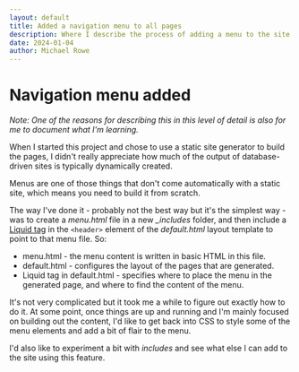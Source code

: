```yaml
---
layout: default
title: Added a navigation menu to all pages
description: Where I describe the process of adding a menu to the site.
date: 2024-01-04
author: Michael Rowe
---
```

# Navigation menu added

*Note: One of the reasons for describing this in this level of detail is also for me to document what I'm learning.*

When I started this project and chose to use a static site generator to build the pages, I didn't really appreciate how much of the output of database-driven sites is typically dynamically created.

Menus are one of those things that don't come automatically with a static site, which means you need to build it from scratch.

The way I've done it - probably not the best way but it's the simplest way - was to create a *menu.html* file in a new *_includes* folder, and then include a [Liquid tag](https://shopify.github.io/liquid/basics/introduction/) in the `<header>` element of the *default.html* layout template to point to that menu file. So:

- menu.html - the menu content is written in basic HTML in this file.
- default.html - configures the layout of the pages that are generated.
- Liquid tag in default.html - specifies where to place the menu in the generated page, and where to find the content of the menu.

It's not very complicated but it took me a while to figure out exactly how to do it. At some point, once things are up and running and I'm mainly focused on building out the content, I'd like to get back into CSS to style some of the menu elements and add a bit of flair to the menu.

I'd also like to experiment a bit with *includes* and see what else I can add to the site using this feature.
